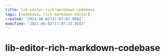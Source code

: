 ```yaml
---
title: lib-editor-rich-markdown-codebase
tags: [codebase, rich-markdown-editor]
created: '2021-06-02T17:07:07.909Z'
modified: '2021-06-02T17:07:33.920Z'
---
```


# lib-editor-rich-markdown-codebase


